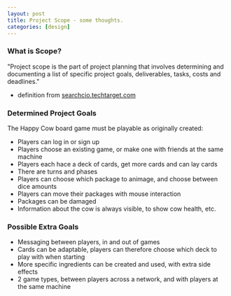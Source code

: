 ```yaml
---
layout: post
title: Project Scope - some thoughts.
categories: [design]
---
```


### What is Scope?

"Project scope is the part of project planning that involves determining and documenting a list of specific project goals, deliverables, tasks, costs and deadlines."

 * definition from [searchcio.techtarget.com](searchcio.techtarget.com/definition/project-scope)
 
### Determined Project Goals
The Happy Cow board game must be playable as originally created:

* Players can log in or sign up
* Players choose an existing game, or make one with friends at the same machine
* Players each hace a deck of cards, get more cards and can lay cards
* There are turns and phases
* Players can choose which package to animage, and choose between dice amounts
* Players can move their packages with mouse interaction
* Packages can be damaged
* Information about the cow is always visible, to show cow health, etc.

### Possible Extra Goals
* Messaging between players, in and out of games
* Cards can be adaptable, players can therefore choose which deck to play with when starting
* More specific ingredients can be created and used, with extra side effects
* 2 game types, between players across a network, and with players at the same machine
